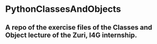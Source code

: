 # PythonClassesAndObjects

##    A repo of the exercise files of the Classes and Object lecture of the Zuri, I4G internship.
